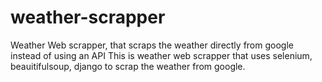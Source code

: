 # weather-scrapper
Weather Web scrapper, that scraps the weather directly from google instead of using an API
This is weather web scrapper that uses selenium, beauitifulsoup, django to scrap the weather from google.
